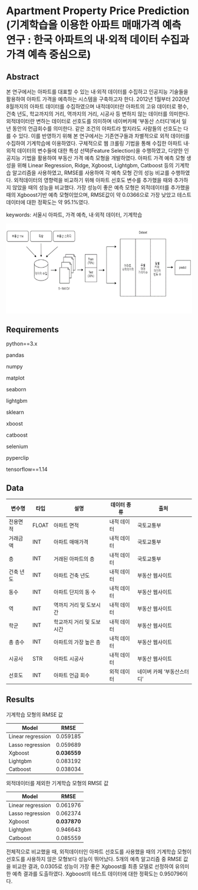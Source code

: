 # Apartment Property Price Prediction (기계학습을 이용한 아파트 매매가격 예측 연구 : 한국 아파트의 내·외적 데이터 수집과 가격 예측 중심으로)

## Abstract

본 연구에서는 아파트를 대표할 수 있는 내·외적 데이터를 수집하고 인공지능 기술들을 활용하여 아파트 가격을 예측하는 시스템을 구축하고자 한다. 2012년 1월부터 2020년 8월까지의 아파트 데이터를 수집하였으며 내적데이터란 아파트의 고유 데이터로 평수, 건축 년도, 학교까지의 거리, 역까지의 거리, 시공사 등 변하지 않는 데이터를 의미한다. 외적데이터란 변하는 데이터로 선호도를 의미하며 네이버카페 ‘부동산 스터디’에서 일 년 동안의 언급회수를 의미한다. 같은 조건의 아파트라 할지라도 사람들의 선호도는 다를 수 있다. 이를 반영하기 위해 본 연구에서는 기존연구들과 차별적으로 외적 데이터를 수집하여 기계학습에 이용하였다. 구체적으로 웹 크롤링 기법을 통해 수집한 아파트 내·외적 데이터의 변수들에 대한 특성 선택(Feature Selection)을 수행하였고, 다양한 인공지능 기법을 활용하여 부동산 가격 예측 모형을 개발하였다. 아파트 가격 예측 모형 생성을 위해 Linear Regression, Ridge, Xgboost, Lightgbm, Catboost 등의 기계학습 알고리즘을 사용하였고, RMSE를 사용하여 각 예측 모형 간의 성능 비교를 수행하였다. 외적데이터의 영향력을 비교하기 위해 아파트 선호도 변수를 추가했을 때와 추가하지 않았을 때의 성능을 비교했다. 가장 성능이 좋은 예측 모형은 외적데이터를 추가했을 때의 Xgboost기반 예측 모형이었으며, RMSE값이 약 0.0366으로 가장 낮았고 테스트 데이터에 대한 정확도는 약 95.1%였다.

keywords: 서울시 아파트, 가격 예측, 내·외적 데이터, 기계학습

![image-20210214191712700](image.png)

## Requirements

python==3.x

pandas

numpy

matplot

seaborn

lightgbm

sklearn

xboost

catboost

selenium

pyperclip

tensorflow==1.14

## Data

| 변수명    | 타입  | 설명                      | 데이터 종류 | 출처                       |
| --------- | ----- | ------------------------- | ----------- | -------------------------- |
| 전용면적  | FLOAT | 아파트 면적               | 내적 데이터 | 국토교퉁부                 |
| 거래금액  | INT   | 아파트 매매가격           | 내적 데이터 | 국토교퉁부                 |
| 층        | INT   | 거래된 아파트의 층        | 내적 데이터 | 국토교퉁부                 |
| 건축 년도 | INT   | 아파트 건축 년도          | 내적 데이터 | 부동산    웹사이트         |
| 동수      | INT   | 아파트 단지의 동 수       | 내적 데이터 | 부동산    웹사이트         |
| 역        | INT   | 역까지 거리 및 도보시간   | 내적 데이터 | 부동산    웹사이트         |
| 학군      | INT   | 학교까지 거리 및 도보시간 | 내적 데이터 | 부동산    웹사이트         |
| 총 층수   | INT   | 아파트의 가장 높은 층     | 내적 데이터 | 부동산    웹사이트         |
| 시공사    | STR   | 아파트 시공사             | 내적 데이터 | 부동산    웹사이트         |
| 선호도    | INT   | 아파트 언급 회수          | 외적 데이터 | 네이버 카페 ‘부동산스터디’ |

## Results

기계학습 모형의 RMSE 값

| Model             | RMSE         |
| ----------------- | ------------ |
| Linear regression | 0.059185     |
| Lasso regression  | 0.059689     |
| Xgboost           | **0.036559** |
| Lightgbm          | 0.083192     |
| Catboost          | 0.038034     |

외적데이터를 제외한 기계학습 모형의 RMSE 값

| Model             | RMSE         |
| ----------------- | ------------ |
| Linear regression | 0.061976     |
| Lasso regression  | 0.062374     |
| Xgboost           | **0.037870** |
| Lightgbm          | 0.946643     |
| Catboost          | 0.085559     |

전체적으로 비교했을 때, 외적데이터인 아파트 선호도를 사용했을 때의 기계학습 모형이 선호도를 사용하지 않은 모형보다 성능이 뛰어났다. 5개의 예측 알고리즘 중 RMSE 값을 비교한 결과, 0.0305로 성능이 가장 좋은 Xgboost를 최종 모델로 선정하여 유의미한 예측 결과를 도출하였다. Xgboost의 테스트 데이터에 대한 정확도는 0.950796이다.

